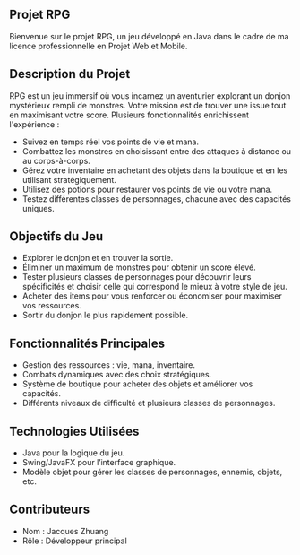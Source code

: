 ## Projet RPG
Bienvenue sur le projet RPG, un jeu développé en Java dans le cadre de ma licence professionnelle en Projet Web et Mobile.

## Description du Projet
RPG est un jeu immersif où vous incarnez un aventurier explorant un donjon mystérieux rempli de monstres. Votre mission est de trouver une issue tout en maximisant votre score. Plusieurs fonctionnalités enrichissent l'expérience :

- Suivez en temps réel vos points de vie et mana.
- Combattez les monstres en choisissant entre des attaques à distance ou au corps-à-corps.
- Gérez votre inventaire en achetant des objets dans la boutique et en les utilisant stratégiquement.
- Utilisez des potions pour restaurer vos points de vie ou votre mana.
- Testez différentes classes de personnages, chacune avec des capacités uniques.

## Objectifs du Jeu
- Explorer le donjon et en trouver la sortie.
- Éliminer un maximum de monstres pour obtenir un score élevé.
- Tester plusieurs classes de personnages pour découvrir leurs spécificités et choisir celle qui correspond le mieux à votre style de jeu.
- Acheter des items pour vous renforcer ou économiser pour maximiser vos ressources.
- Sortir du donjon le plus rapidement possible.

## Fonctionnalités Principales
- Gestion des ressources : vie, mana, inventaire.
- Combats dynamiques avec des choix stratégiques.
- Système de boutique pour acheter des objets et améliorer vos capacités.
- Différents niveaux de difficulté et plusieurs classes de personnages.

## Technologies Utilisées
- Java pour la logique du jeu.
- Swing/JavaFX pour l’interface graphique.
- Modèle objet pour gérer les classes de personnages, ennemis, objets, etc.

## Contributeurs
- Nom : Jacques Zhuang
- Rôle : Développeur principal
